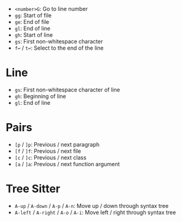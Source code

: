 - `<number>G`: Go to line number
- `gg`: Start of file
- `ge`: End of file
- `gl`: End of line
- `gh`: Start of line
- `gs`: First non-whitespace character
- `f↩` / `t↩`: Select to the end of the line

# Line

- `gs`: First non-whitespace character of line 
- `gh`: Beginning of line
- `gl`: End of line

# Pairs

- `[p` / `]p`: Previous / next paragraph
- `[f` / `]f`: Previous / next file
- `[c` / `]c`: Previous / next class
- `[a` / `]a`: Previous / next function argument

# Tree Sitter

- `A-up` / `A-down` / `A-p` / `A-n`: Move up / down through syntax tree
- `A-left` / `A-right` / `A-o` / `A-i`: Move left / right through syntax tree
